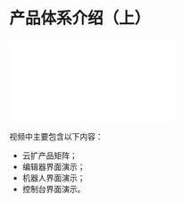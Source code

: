 # 产品体系介绍（上）

<iframe src="//player.bilibili.com/player.html?aid=244680068&bvid=BV1Xv411C7QU&cid=237628242&page=1" scrolling="no" border="0" frameborder="no" framespacing="0" allowfullscreen="true"> </iframe>

视频中主要包含以下内容：
- 云扩产品矩阵；
- 编辑器界面演示；
- 机器人界面演示；
- 控制台界面演示。